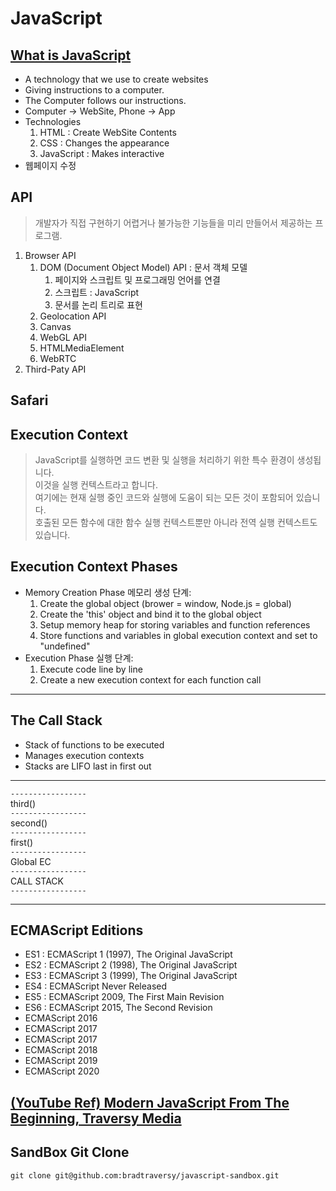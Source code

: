 # JavaScript

## [What is JavaScript](https://developer.mozilla.org/ko/docs/Learn/JavaScript/First_steps/What_is_JavaScript)

- A technology that we use to create websites
- Giving instructions to a computer.
- The Computer follows our instructions.
- Computer -> WebSite, Phone -> App
- Technologies
    1. HTML : Create WebSite Contents
    2. CSS  : Changes the appearance
    3. JavaScript : Makes interactive
- 웹페이지 수정

## API

> 개발자가 직접 구현하기 어렵거나 불가능한 기능들을 미리 만들어서 제공하는 프로그램.

1. Browser API
   1. DOM (Document Object Model) API : 문서 객체 모델
      1. 페이지와 스크립트 및 프로그래밍 언어를 연결
      2. 스크립트 : JavaScript
      3. 문서를 논리 트리로 표현
   2. Geolocation API
   3. Canvas
   4. WebGL API
   5. HTMLMediaElement
   6. WebRTC
2. Third-Paty API

## Safari

## Execution Context
>
> JavaScript를 실행하면 코드 변환 및 실행을 처리하기 위한 특수 환경이 생성됩니다.  
> 이것을 실행 컨텍스트라고 합니다.  
> 여기에는 현재 실행 중인 코드와 실행에 도움이 되는 모든 것이 포함되어 있습니다.  
> 호출된 모든 함수에 대한 함수 실행 컨텍스트뿐만 아니라 전역 실행 컨텍스트도 있습니다.  

## Execution Context Phases

- Memory Creation Phase 메모리 생성 단계:
   1. Create the global object (brower = window, Node.js = global)
   2. Create the 'this' object and bind it to the global object
   3. Setup memory heap for storing variables and function references
   4. Store functions and variables in global execution context and set to "undefined"
- Execution Phase 실행 단계:
   1. Execute code line by line
   2. Create a new execution context for each function call

---

## The Call Stack

- Stack of functions to be executed
- Manages execution contexts
- Stacks are LIFO last in first out

---

`-----------------`  
third()  
`-----------------`  
second()  
`-----------------`  
first()  
`-----------------`  
Global EC  
`-----------------`  
CALL STACK  
`-----------------`  

---

## ECMAScript Editions

- ES1 : ECMAScript 1 (1997), The Original JavaScript
- ES2 : ECMAScript 2 (1998), The Original JavaScript
- ES3 : ECMAScript 3 (1999), The Original JavaScript
- ES4 : ECMAScript Never Released
- ES5 : ECMAScript 2009, The First Main Revision
- ES6 : ECMAScript 2015, The Second Revision
- ECMAScript 2016
- ECMAScript 2017
- ECMAScript 2017
- ECMAScript 2018
- ECMAScript 2019
- ECMAScript 2020

## [(YouTube Ref) Modern JavaScript From The Beginning, Traversy Media](https://youtu.be/BI1o2H9z9fo?si=D2QlyCyVjzxmW9mA)

## SandBox Git Clone

`git clone git@github.com:bradtraversy/javascript-sandbox.git`
